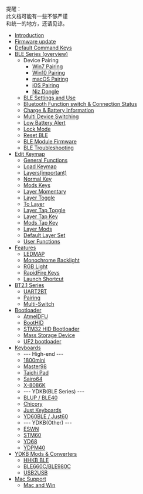 <html><div class="hint"> 
<h_title>提醒：</h_title>
<br>此文档可能有一些不够严谨
<br>和统一的地方，还请见谅。
</div></html>

* [Introduction](start)
* [Firmware update](en:firmware)
* [Default Command Keys](en:magic-commands)
* [BLE Series (overview)](ble-series)
  * Device Pairing
    * [Win7 Pairing](en:ble-series:win7)
    * [Win10 Pairing](en:ble-series:win10-pairing)
    * [macOS Pairing](en:ble-series:macos-pairing)
    * [iOS Pairing](en:ble-series:ios-paring)
    * [Niz Dongle](en:ble-series:niz-dongle-paring)
  * [BLE Settings and Use](en:ble-series:use-ble)
  * [Bluetooth Function switch & Connection Status](en:ble-series:connection-status)
  * [Charge & Battery Information](en:ble-series:blebattery)
  * [Multi Device Switching](en:ble-series:device-switching)
  * [Low Battery Alert](en:ble-series:low-battery)
  * [Lock Mode](en:ble-series:lock-mode)
  * [Reset BLE](en:ble-series:reset-ble)
  * [BLE Module Firmware](en:ble-series:ble-firmware)
  * [BLE Troubleshooting](en:ble-series:troubleshooting)
* [Edit Keymap](edit-keymap)
  * [General Functions](en:edit-keymap:key-actions)
  * [Load Keymap](en:edit-keymap:load-keymap)
  * [Layers(important)](en:edit-keymap:layers)
  * [Normal Key](en:edit-keymap:normal-key)
  * [Mods Keys](en:edit-keymap:mods-key)
  * [Layer Momentary](en:edit-keymap:l-layer)
  * [Layer Toggle](en:edit-keymap:t-layer)
  * [To Layer](en:edit-keymap:to-layer)
  * [Layer Tap Toggle](en:edit-keymap:lt-layer)
  * [Layer Tap Key](en:edit-keymap:layer-tap-key)
  * [Mods Tap Key](en:edit-keymap:mods-tap-key)
  * [Layer Mods](en:edit-keymap:layer-mods)
  * [Default Layer Set](en:edit-keymap:default-layer-set)
  * [User Functions](en:edit-keymap:user-fn)
* [Features](features)
  * [LEDMAP](en:features:ledmap)
  * [Monochrome Backlight](en:features:backlight)
  * [RGB Light](en:features:rgblight)
  * [RapidFire Keys](en:features:rapidfire)
  * [Launch Shortcut](en:features:shortcut)
* [BT2.1 Series](en:bt21-series)
  * [UART2BT](en:bt21-series:uart2bt)
  * [Pairing](en:bt21-series:bt21-pairing)
  * [Multi-Switch](en:bt21-series:multi-switch2)
* [Bootloader](bootloader)
  * [AtmelDFU](en:bootloader:atmeldfu)
  * [BootHID](en:bootloader:boothid)
  * [STM32 HID Bootloader](en:bootloader:stm32-hid-bootloader)
  * [Mass Storage Device](en:bootloader:msd-bootloader)
  * [UF2 bootloader](en:bootloader:uf2-bootloader)
* [Keyboards](keyboards)
  * --- High-end ---
  * [1800mini](en:keyboards:1800mini)
  * [Master98](en:keyboards:master98)
  * [Taichi Pad](en:keyboards:taichi-pad)
  * [Sairo64](en:keyboards:sairo64)
  * [X-8086K](en:keyboards:x-8086k)
  * --- YDKB(BLE Series) ---
  * [BLUP / BLE40](en:keyboards:blup)
  * [Chicory](en:keyboards:chicory)
  * [Just Keyboards](keyboards:just)
  * [YD60BLE / Just60](en:keyboards:yd60ble)
  * --- YDKB(Other) ---
  * [ESWN](en:keyboards:eswn)
  * [STM60](en:keyboards:stm60)
  * [YD68](en:keyboards:yd68)
  * [YDPM40](en:keyboards:ydpm40)
* [YDKB Mods & Converters](kb-mods-converters)
  * [HHKB BLE](en:kb-mods:hhkb-ble)
  * [BLE660C/BLE980C](en:kb-mods:ble660c_980c)
  * [USB2USB](en:converters:usb2usb)
* [Mac Support](mac-support)
  * [Mac and Win](en:mac-support:mac-win)

